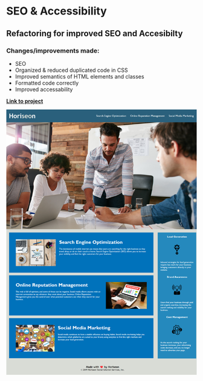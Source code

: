 # SEO & Accessibility
## Refactoring for improved SEO and Accesibilty

### Changes/improvements made:
- SEO
- Organized & reduced duplicated code in CSS
- Improved semantics of HTML elements and classes
- Formatted code correctly
- Improved accessability

[**Link to project**](https://sebzg.github.io/module-1-challenge/)

![project demo](horiseon-demo.png)
